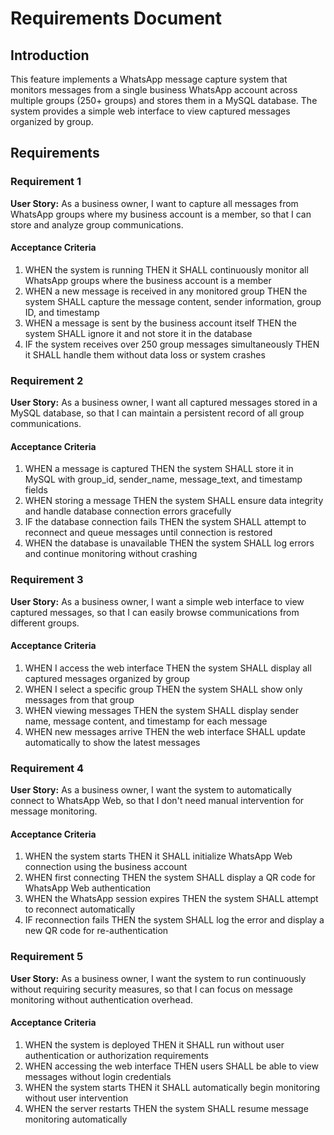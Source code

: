 # Requirements Document

## Introduction

This feature implements a WhatsApp message capture system that monitors messages from a single business WhatsApp account across multiple groups (250+ groups) and stores them in a MySQL database. The system provides a simple web interface to view captured messages organized by group.

## Requirements

### Requirement 1

**User Story:** As a business owner, I want to capture all messages from WhatsApp groups where my business account is a member, so that I can store and analyze group communications.

#### Acceptance Criteria

1. WHEN the system is running THEN it SHALL continuously monitor all WhatsApp groups where the business account is a member
2. WHEN a new message is received in any monitored group THEN the system SHALL capture the message content, sender information, group ID, and timestamp
3. WHEN a message is sent by the business account itself THEN the system SHALL ignore it and not store it in the database
4. IF the system receives over 250 group messages simultaneously THEN it SHALL handle them without data loss or system crashes

### Requirement 2

**User Story:** As a business owner, I want all captured messages stored in a MySQL database, so that I can maintain a persistent record of all group communications.

#### Acceptance Criteria

1. WHEN a message is captured THEN the system SHALL store it in MySQL with group_id, sender_name, message_text, and timestamp fields
2. WHEN storing a message THEN the system SHALL ensure data integrity and handle database connection errors gracefully
3. IF the database connection fails THEN the system SHALL attempt to reconnect and queue messages until connection is restored
4. WHEN the database is unavailable THEN the system SHALL log errors and continue monitoring without crashing

### Requirement 3

**User Story:** As a business owner, I want a simple web interface to view captured messages, so that I can easily browse communications from different groups.

#### Acceptance Criteria

1. WHEN I access the web interface THEN the system SHALL display all captured messages organized by group
2. WHEN I select a specific group THEN the system SHALL show only messages from that group
3. WHEN viewing messages THEN the system SHALL display sender name, message content, and timestamp for each message
4. WHEN new messages arrive THEN the web interface SHALL update automatically to show the latest messages

### Requirement 4

**User Story:** As a business owner, I want the system to automatically connect to WhatsApp Web, so that I don't need manual intervention for message monitoring.

#### Acceptance Criteria

1. WHEN the system starts THEN it SHALL initialize WhatsApp Web connection using the business account
2. WHEN first connecting THEN the system SHALL display a QR code for WhatsApp Web authentication
3. WHEN the WhatsApp session expires THEN the system SHALL attempt to reconnect automatically
4. IF reconnection fails THEN the system SHALL log the error and display a new QR code for re-authentication

### Requirement 5

**User Story:** As a business owner, I want the system to run continuously without requiring security measures, so that I can focus on message monitoring without authentication overhead.

#### Acceptance Criteria

1. WHEN the system is deployed THEN it SHALL run without user authentication or authorization requirements
2. WHEN accessing the web interface THEN users SHALL be able to view messages without login credentials
3. WHEN the system starts THEN it SHALL automatically begin monitoring without user intervention
4. WHEN the server restarts THEN the system SHALL resume message monitoring automatically